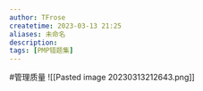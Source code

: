 ```yaml
---
author: TFrose
createtime: 2023-03-13 21:25
aliases: 未命名
description:
tags: [PMP错题集]
---
```


#管理质量
![[Pasted image 20230313212643.png]]